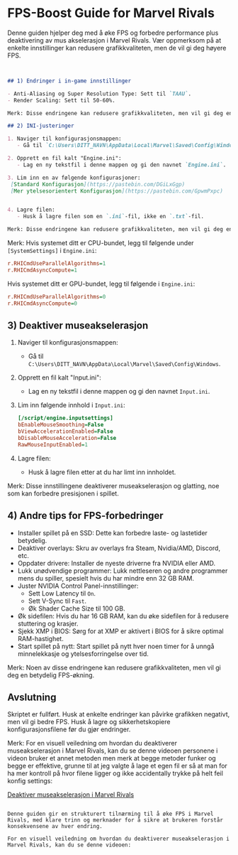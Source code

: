 # FPS-Boost Guide for Marvel Rivals

Denne guiden hjelper deg med å øke FPS og forbedre performance plus deaktivering av mus akselerasjon i Marvel Rivals. Vær oppmerksom på at enkelte innstillinger kan redusere grafikkvaliteten, men de vil gi deg høyere FPS.

```markdown


## 1) Endringer i in-game innstillinger

- Anti-Aliasing og Super Resolution Type: Sett til `TAAU`.
- Render Scaling: Sett til 50-60%.

Merk: Disse endringene kan redusere grafikkvaliteten, men vil gi deg en betydelig FPS-økning.

## 2) INI-justeringer

1. Naviger til konfigurasjonsmappen:
   - Gå til `C:\Users\DITT_NAVN\AppData\Local\Marvel\Saved\Config\Windows`.

2. Opprett en fil kalt "Engine.ini":
   - Lag en ny tekstfil i denne mappen og gi den navnet `Engine.ini`.

3. Lim inn en av følgende konfigurasjoner:
 [Standard Konfigurasjon](https://pastebin.com/DGiLxGgp)
 [Mer ytelsesorientert Konfigurasjon](https://pastebin.com/GpwmPxpc)


4. Lagre filen:
   - Husk å lagre filen som en `.ini`-fil, ikke en `.txt`-fil.

Merk: Disse endringene kan redusere grafikkvaliteten, men vil gi deg en betydelig FPS-økning.
```
Merk: Hvis systemet ditt er CPU-bundet, legg til følgende under `[SystemSettings]` i `Engine.ini`:

```ini
r.RHICmdUseParallelAlgorithms=1
r.RHICmdAsyncCompute=1
```

Hvis systemet ditt er GPU-bundet, legg til følgende i `Engine.ini`:

```ini
r.RHICmdUseParallelAlgorithms=0
r.RHICmdAsyncCompute=0
```

## 3) Deaktiver museakselerasjon

1. Naviger til konfigurasjonsmappen:
   - Gå til `C:\Users\DITT_NAVN\AppData\Local\Marvel\Saved\Config\Windows`.

2. Opprett en fil kalt "Input.ini":
   - Lag en ny tekstfil i denne mappen og gi den navnet `Input.ini`.

3. Lim inn følgende innhold i `Input.ini`:

   ```ini
   [/script/engine.inputsettings]
   bEnableMouseSmoothing=False
   bViewAccelerationEnabled=False
   bDisableMouseAcceleration=False
   RawMouseInputEnabled=1
   ```

4. Lagre filen:
   - Husk å lagre filen etter at du har limt inn innholdet.

Merk: Disse innstillingene deaktiverer museakselerasjon og glatting, noe som kan forbedre presisjonen i spillet.

## 4) Andre tips for FPS-forbedringer

- Installer spillet på en SSD: Dette kan forbedre laste- og lastetider betydelig.
- Deaktiver overlays: Skru av overlays fra Steam, Nvidia/AMD, Discord, etc.
- Oppdater drivere: Installer de nyeste driverne fra NVIDIA eller AMD.
- Lukk unødvendige programmer: Lukk nettleseren og andre programmer mens du spiller, spesielt hvis du har mindre enn 32 GB RAM.
- Juster NVIDIA Control Panel-innstillinger:
  - Sett Low Latency til `On`.
  - Sett V-Sync til `Fast`.
  - Øk Shader Cache Size til 100 GB.
- Øk sidefilen: Hvis du har 16 GB RAM, kan du øke sidefilen for å redusere stuttering og krasjer.
- Sjekk XMP i BIOS: Sørg for at XMP er aktivert i BIOS for å sikre optimal RAM-hastighet.
- Start spillet på nytt: Start spillet på nytt hver noen timer for å unngå minnelekkasje og ytelsesforringelse over tid.

Merk: Noen av disse endringene kan redusere grafikkvaliteten, men vil gi deg en betydelig FPS-økning.

## Avslutning

Skriptet er fullført. Husk at enkelte endringer kan påvirke grafikken negativt, men vil gi bedre FPS. Husk å lagre og sikkerhetskopiere konfigurasjonsfilene før du gjør endringer.

Merk: For en visuell veiledning om hvordan du deaktiverer museakselerasjon i Marvel Rivals, kan du se denne videoen personene i videon bruker et annet metoden men merk at begge metoder funker og begge er effektive, grunne til at jeg valgte å lage et egen fil er så at man for ha mer kontroll på hvor filene ligger og ikke accidentally trykke på helt feil konfig settings:

[Deaktiver museakselerasjon i Marvel Rivals](https://www.youtube.com/watch?v=2-5MKrcgk1A)
```

Denne guiden gir en strukturert tilnærming til å øke FPS i Marvel Rivals, med klare trinn og merknader for å sikre at brukeren forstår konsekvensene av hver endring.

For en visuell veiledning om hvordan du deaktiverer museakselerasjon i Marvel Rivals, kan du se denne videoen: 

 
